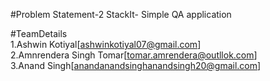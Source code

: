 #Problem Statement-2
StackIt- Simple QA application

#TeamDetails<br/>
1.Ashwin Kotiyal[ashwinkotiyal07@gmail.com]<br/>
2.Amnrendera Singh Tomar[tomar.amrendera@outllok.com]<br/>
3.Anand Singh[anandanandsinghanandsingh20@gmail.com]<br/>
